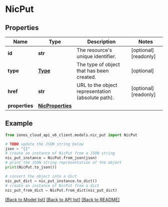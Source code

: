 # NicPut


## Properties

Name | Type | Description | Notes
------------ | ------------- | ------------- | -------------
**id** | **str** | The resource&#39;s unique identifier. | [optional] [readonly] 
**type** | [**Type**](Type.md) | The type of object that has been created. | [optional] 
**href** | **str** | URL to the object representation (absolute path). | [optional] [readonly] 
**properties** | [**NicProperties**](NicProperties.md) |  | 

## Example

```python
from ionos_cloud_api_v6_client.models.nic_put import NicPut

# TODO update the JSON string below
json = "{}"
# create an instance of NicPut from a JSON string
nic_put_instance = NicPut.from_json(json)
# print the JSON string representation of the object
print(NicPut.to_json())

# convert the object into a dict
nic_put_dict = nic_put_instance.to_dict()
# create an instance of NicPut from a dict
nic_put_from_dict = NicPut.from_dict(nic_put_dict)
```
[[Back to Model list]](../README.md#documentation-for-models) [[Back to API list]](../README.md#documentation-for-api-endpoints) [[Back to README]](../README.md)


